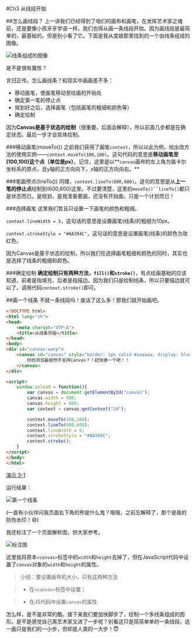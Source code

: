 #Ch3 从线段开始

##怎么画线段？
上一讲我们已经得到了咱们的画布和画笔，在发挥艺术家之魂前，还是要像小孩牙牙学语一样，我们也得从画一条线段开始。因为画线段是最简单的，最基础的。但是别小看了它。下面是我从度娘那里找到的一个由线条组成的图像。

![线条组成的图像](http://7xkcl8.com1.z0.glb.clouddn.com/edu3-1.jpg)

是不是很有魔性？


言归正传。怎么画线条？和现实中画画差不多：
* 移动画笔，使画笔移动至绘画的开始处
* 确定第一笔的停止点
* 规划好之后，选择画笔（包括画笔的粗细和颜色等）
* 确定绘制

因为**Canvas是基于状态的绘制**（很重要，后面会解释），所以前面几步都是在确定状态，最后一步才会具体绘制。

###移动画笔(moveTo())
之前我们获得了画笔`context`，所以以此为例，给出改方法的使用实例——`context.moveTo(100,100)`。这句代码的意思是**移动画笔至(100,100)这个点（单位是px）**。记住，这里是以**`canvas`画布的左上角为笛卡尔坐标系的原点，且y轴的正方向向下，x轴的正方向向右。**

###笔画停点(lineTo())
同理，`context.lineTo(600,600)`。这句的意思是从**上一笔的停止点**绘制到(600,600)这里。不过要清楚，这里的`moveTo()``lineTo()`都只是状态而已，是规划，是我准备要画，还没有开始画，只是一个计划而已！

###选择画笔
这里我们暂且只设置一下画笔的颜色和粗细。

`context.lineWidth = 5`，这句话的意思是设置画笔(线条)的粗细为10px。

`context.strokeStyle = "#AA394C"`，这句话的意思是设置画笔(线条)的颜色为玫红色。

因为Canvas是基于状态的绘制，所以我们在选择画笔粗细和颜色的同时，其实也是选择了线条的粗细和颜色。

###确定绘制
**确定绘制只有两种方法，`fill()`和`stroke()`**，有点绘画基础的应该知道，前者是指填充，后者是指描边。因为我们只是绘制线条，所以只要描边就可以了。调用代码`context.stroke()`即可。

##画一个线条
不就一条线段吗！废话了这么多！那我们就开始画吧。

```HTML
<!DOCTYPE html>
<html lang="zh">
<head>
    <meta charset="UTF-8">
    <title>从线条开始</title>
</head>
<body>
<div id="canvas-warp">
    <canvas id="canvas" style="border: 1px solid #aaaaaa; display: block; margin: 50px auto;">
        你的浏览器居然不支持Canvas？！赶快换一个吧！！
    </canvas>
</div>

<script>
    window.onload = function(){
        var canvas = document.getElementById("canvas");
        canvas.width = 800;
        canvas.height = 600;
        var context = canvas.getContext("2d");

        context.moveTo(100,100);
        context.lineTo(600,600);
        context.lineWidth = 5;
        context.strokeStyle = "#AA394C";
        context.stroke();
    }
</script>
</body>
</html>
```

[演示 3-1](http://airingursb.github.io/canvas/Canvas/3/3-1.html)

运行结果：

![第一个线条](http://7xkcl8.com1.z0.glb.clouddn.com/edu3-2.png-html.jpg)

(一直有小伙伴问我页面右下角的熊是什么鬼？哦哦，之前忘解释了，那个是我的防伪水印！😄)

我还标注了一个页面解析图，供大家参考。

![标注图](http://7xkcl8.com1.z0.glb.clouddn.com/edu3-3.jpeg-html.jpg)

这里我将原本`<canvas>`标签中的`width`和`height`去掉了，但在JavaScript代码中设置了`canvas`对象的`width`和`height`的属性。

> 小结：要设置画布的大小，只有这两种方法

> * 在`<canvas>`标签中设置；

> * 在JS代码中设置`canvas`的属性

怎么样，是不是非常的酷。接下来我们要加快脚步了，绘制一个多线条组成的图形。是不是感觉自己离艺术家又进了一步呢？别看这只是简简单单的一条线段，这一画只是我们的一小步，但却是人类的一大步！😇